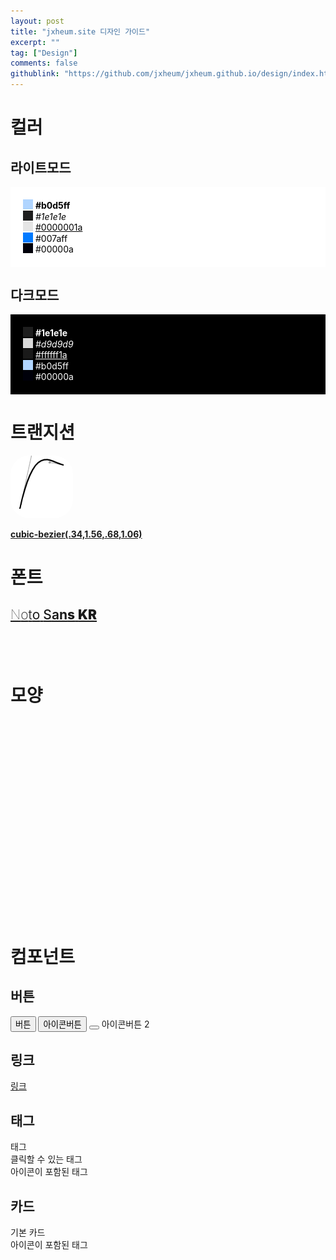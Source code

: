 ```yaml
---
layout: post
title: "jxheum.site 디자인 가이드"
excerpt: ""
tag: ["Design"]
comments: false
githublink: "https://github.com/jxheum/jxheum.github.io/design/index.html"
---
```


<script>
    ismoved = 0;
</script>

# 컬러

## 라이트모드
<div style="background:#fff;padding:20px;color:#000;">
<input style="background: #b0d5ff;padding: 0px;vertical-align: 2px;height: 16px;width: 16px;border:none;" disabled> <b>#b0d5ff</b><br>
<input style="background: #1e1e1e;padding: 0px;vertical-align: 2px;height: 16px;width: 16px;border:none;" disabled> <i>#1e1e1e</i><br>
<input style="background: #0000001a;padding: 0px;vertical-align: 2px;height: 16px;width: 16px;border:none;" disabled> <u>#0000001a</u><br>
<input style="background: #007aff;padding: 0px;vertical-align: 2px;height: 16px;width: 16px;border:none;" disabled> #007aff<br>
<input style="background: #00000a;padding: 0px;vertical-align: 2px;height: 16px;width: 16px;border:none;" disabled> #00000a<br>
</div>

## 다크모드
<div style="background:#000;padding:20px;color:#fff;">
<input style="background: #1e1e1e;padding: 0px;vertical-align: 2px;height: 16px;width: 16px;border:none;" disabled> <b>#1e1e1e</b><br>
<input style="background: #d9d9d9;padding: 0px;vertical-align: 2px;height: 16px;width: 16px;border:none;" disabled> <i>#d9d9d9</i><br>
<input style="background: #ffffff1a;padding: 0px;vertical-align: 2px;height: 16px;width: 16px;border:none;" disabled> <u>#ffffff1a</u><br>
<input style="background: #b0d5ff;padding: 0px;vertical-align: 2px;height: 16px;width: 16px;border:none;" disabled> #b0d5ff<br>
<input style="background: #00000a;padding: 0px;vertical-align: 2px;height: 16px;width: 16px;border:none;" disabled> #00000a<br>
</div>

# 트랜지션

<img src="/asset/transition_ease.png" style="background:white;border-radius:30px;transition: translate 1s cubic-bezier(.34,1.56,.68,1.06), transform 0.6s cubic-bezier(.34,1.56,.68,1.06), box-shadow 0.6s cubic-bezier(.34,1.56,.68,1.06);" onclick="if (ismoved != 1) {document.querySelector('#transimg').style.translate = 'calc(100vw / 3)', ismoved = 1} else {document.querySelector('#transimg').style.translate = '', ismoved = 0}" id="transimg" class="clickevent">

<a href="https://cubic-bezier.com/#.34,1.56,.68,1.06" target="_blank">**cubic-bezier(.34,1.56,.68,1.06)**</a>

# 폰트

## <a href="https://fonts.google.com/noto/specimen/Noto+Sans+KR" target="_blank"><span style="font-weight: 100;">N</span><span style="font-weight: 200;">o</span><span style="font-weight: 300;">t</span><span style="font-weight: 400;">o</span> <span style="font-weight: 500;">S</span><span style="font-weight: 600;">a</span><span style="font-weight: 700;">n</span><span style="font-weight: 800;">s</span> <span style="font-weight: 900;">KR</span></a>

## <a href="https://fontawesome.com/" target="_blank"><i class="fa-solid fa-font-awesome" style="vertical-align: 1px;"></i><i class="fa-solid fa-f" style="margin-left:5px;"></i><i class="fa-solid fa-o"></i><i class="fa-solid fa-n"></i><i class="fa-solid fa-t"></i><i class="fa-solid fa-a"></i><i class="fa-solid fa-w"></i><i class="fa-solid fa-e"></i><i class="fa-solid fa-s"></i><i class="fa-solid fa-o"></i><i class="fa-solid fa-m"></i><i class="fa-solid fa-e"></i></a>

# 모양

<div style="float:left;">
<div style="width:150px;height:100px;border-radius: 200px;" class="bg clickevent"></div>
<div style="width:150px;height:100px;border-radius: 30px;margin-top:10px;" class="bg clickevent"></div>
<div style="width:150px;height:100px;border-radius: 20px;margin-top:10px;" class="bg clickevent"></div>
</div>
<div style="width:150px;height:320px;border-radius: 70px;margin-left: 210px;" class="bg clickevent"></div>


# 컴포넌트

## 버튼

<button>버튼</button>
<button><i class="fa-solid fa-font-awesome"></i> 아이콘버튼</button>
<button><i class="fa-solid fa-font-awesome"></i></button> 아이콘버튼 2

## 링크

[링크](#링크)

<!-- ## 체크박스

<label class="checkboxc">Checked
  <input type="checkbox" checked="checked">
  <span class="checkmark"></span>
</label>
<label class="checkboxc">Not Checked
  <input type="checkbox">
  <span class="checkmark"></span>
</label> -->

## 태그

<div class="chip">태그</div>
<div class="chip activechip">클릭할 수 있는 태그</div>
<div class="chip"><i class="fa-solid fa-font-awesome"></i> 아이콘이 포함된 태그</div>

## 카드

<div class="postitm" style="width: calc(100% - 30px);">
<div class="posttitle">기본 카드</div>
<div class="postspt"><i class="fa-solid fa-font-awesome"></i> 아이콘이 포함된 태그
</div>
</div>